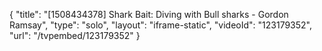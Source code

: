 {
    "title": "[1508434378] Shark Bait: Diving with Bull sharks - Gordon Ramsay",
    "type": "solo",
    "layout": "iframe-static",
    "videoId": "123179352",
    "url": "\/tvpembed\/123179352"
}